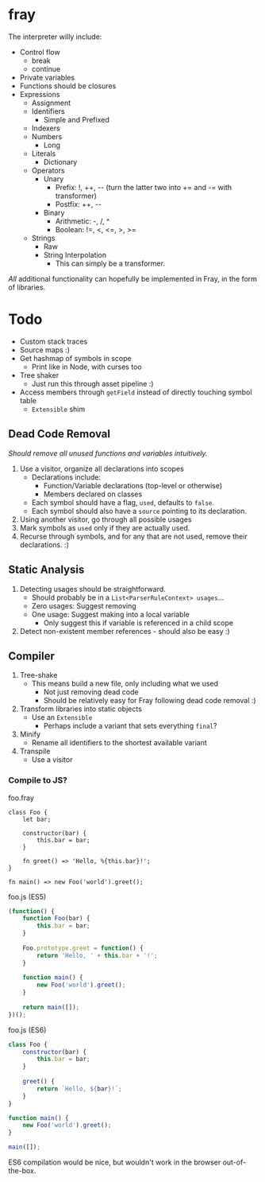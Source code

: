 # fray

The interpreter willy include:
- Control flow
    - break
    - continue
- Private variables
- Functions should be closures
- Expressions
  - Assignment
  - Identifiers
    - Simple and Prefixed
  - Indexers
  - Numbers
    - Long
  - Literals
    - Dictionary
  - Operators
    - Unary
      - Prefix: !, ++, -- (turn the latter two into += and -= with transformer)
      - Postfix: ++, --
    - Binary
      - Arithmetic: -, /, ^
      - Boolean: !=, <, <=, >, >=
  - Strings
    - Raw
    - String Interpolation
        - This can simply be a transformer.


*All* additional functionality can hopefully be
implemented in Fray, in the form of libraries.


# Todo
- Custom stack traces
- Source maps :)
- Get hashmap of symbols in scope
    - Print like in Node, with curses too
- Tree shaker
    - Just run this through asset pipeline :)
- Access members through `getField` instead of directly touching symbol table
    - `Extensible` shim
    
## Dead Code Removal

*Should remove all unused functions and variables intuitively.*

1. Use a visitor, organize all declarations into scopes
    - Declarations include:
        - Function/Variable declarations (top-level or otherwise)
        - Members declared on classes
    - Each symbol should have a flag, `used`, defaults to `false`.
    - Each symbol should also have a `source` pointing to its declaration.
2. Using another visitor, go through all possible usages
3. Mark symbols as `used` only if they are actually used.
4. Recurse through symbols, and for any that are not used, remove their
declarations. :)

## Static Analysis

1. Detecting usages should be straightforward.
    - Should probably be in a `List<ParserRuleContext> usages`...
    - Zero usages: Suggest removing
    - One usage: Suggest making into a local variable
        - Only suggest this if variable is referenced in a child scope
2. Detect non-existent member references - should also be easy :)

## Compiler

1. Tree-shake
    - This means build a new file, only including what we used
        - Not just removing dead code
        - Should be relatively easy for Fray following dead code removal :)
2. Transform libraries into static objects
    - Use an `Extensible`
        - Perhaps include a variant that sets everything `final`?
3. Minify
    - Rename all identifiers to the shortest available variant
4. Transpile
    - Use a visitor
    
### Compile to JS?

foo.fray

```fray
class Foo {
    let bar;
    
    constructor(bar) {
        this.bar = bar;
    }
    
    fn greet() => 'Hello, %{this.bar}!';
}

fn main() => new Foo('world').greet();
```

foo.js (ES5)

```js
(function() {
    function Foo(bar) {
        this.bar = bar;
    }
    
    Foo.prototype.greet = function() {
        return 'Hello, ' + this.bar + '!';
    }
    
    function main() {
        new Foo('world').greet();
    }
    
    return main([]);
})();

```

foo.js (ES6)

```js
class Foo {
    constructor(bar) {
        this.bar = bar;
    }
    
    greet() {
        return `Hello, ${bar}!`;
    }
}

function main() {
    new Foo('world').greet();
}

main([]);
```

ES6 compilation would be nice, but wouldn't work in the browser out-of-the-box.